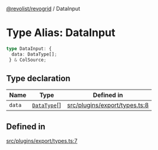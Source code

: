 [@revolist/revogrid](README.md) / DataInput

# Type Alias: DataInput

```ts
type DataInput: {
  data: DataType[];
 } & ColSource;
```

## Type declaration

| Name | Type | Defined in |
| ------ | ------ | ------ |
| `data` | [`DataType`](TypeAlias.DataType.md)[] | [src/plugins/export/types.ts:8](https://github.com/revolist/revogrid/blob/08f5cc514b9bc1666dd85d20f560c0e9b7c7af14/src/plugins/export/types.ts#L8) |

## Defined in

[src/plugins/export/types.ts:7](https://github.com/revolist/revogrid/blob/08f5cc514b9bc1666dd85d20f560c0e9b7c7af14/src/plugins/export/types.ts#L7)
